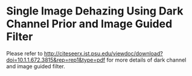 
# Single Image Dehazing Using Dark Channel Prior and Image Guided Filter

Please refer to http://citeseerx.ist.psu.edu/viewdoc/download?doi=10.1.1.672.3815&rep=rep1&type=pdf for more details of dark channel and image guided filter.